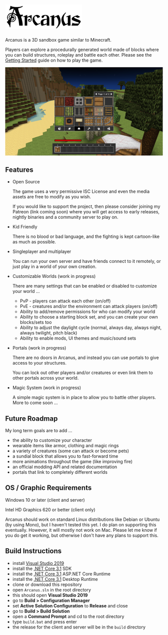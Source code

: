 ![Arcanus](https://raw.githubusercontent.com/World-of-Arcanus/Arcanus-Game/main/data/local/gui/logo-small.png)
============

Arcanus is a 3D sandbox game similar to Minecraft.

Players can explore a procedurally generated world made of blocks where you can build structures, roleplay and battle each other. Please see the [Getting Started](https://github.com/World-of-Arcanus/Arcanus-Game/wiki#getting-started) guide on how to play the game.

![Screenshot](https://raw.githubusercontent.com/World-of-Arcanus/Arcanus-Game/main/docs/images/screenshot.png)

Features
--------

- Open Source

     The game uses a very permissive ISC License and even the media assets are free to modify as you wish.
     
     If you would like to support the project, then please consider joining my Patreon (link coming soon) where you will get access to early releases, nightly binaries and a community server to play on.

- Kid Friendly

     There is no blood or bad language, and the fighting is kept cartoon-like as much as possible.

- Singleplayer and multiplayer

     You can run your own server and have friends connect to it remotely, or just play in a world of your own creation. 

- Customizable Worlds (work in progress)

     There are many settings that can be enabled or disabled to customize your world ...

     - PvP - players can attack each other (on/off)
     - PvE - creatures and/or the environment can attack players (on/off)
     - Ability to add/remove permissions for who can modify your world
     - Ability to choose a starting block set, and you can create your own blocks/sets too
     - Ability to adjust the daylight cycle (normal, always day, always night, always twilight, pitch black)
     - Ability to enable mods, UI themes and music/sound sets

- Portals (work in progress)

     There are no doors in Arcanus, and instead you can use portals to give access to your structures.
     
     You can lock out other players and/or creatures or even link them to other portals across your world.

- Magic System (work in progress)

     A simple magic system is in place to allow you to battle other players. More to come soon ...

Future Roadmap
--------------

My long term goals are to add ...

- the ability to customize your character
- wearable items like armor, clothing and magic rings
- a variety of creatures (some can attack or become pets)
- a sundial block that allows you to fast-forward time
- more animations throughout the game (like improving fire)
- an official modding API and related documentation
- portals that link to completely different worlds

OS / Graphic Requirements
-------------------------

Windows 10 or later (client and server)

Intel HD Graphics 620 or better (client only)

Arcanus should work on standard Linux distributions like Debian or Ubuntu (by using Mono), but I haven't tested this yet. I do plan on supporting this eventually. However, it will mostly not work on Mac. Please let me know if you do get it working, but otherwise I don't have any plans to support this.

Build Instructions
-------------------------

- install [Visual Studio 2019](https://visualstudio.microsoft.com/vs/older-downloads/#visual-studio-2019-and-other-products)
- install the [.NET Core 3.1](https://dotnet.microsoft.com/en-us/download/dotnet/3.1) SDK
- install the [.NET Core 3.1](https://dotnet.microsoft.com/en-us/download/dotnet/3.1) ASP.NET Core Runtime
- install the [.NET Core 3.1](https://dotnet.microsoft.com/en-us/download/dotnet/3.1) Desktop Runtime
- clone or download this repository
- open `Arcanus.sln` in the root directory
- this should open **Visual Studio 2019**
- go to **Build > Configuration Manager**
- set **Active Solution Configuration** to **Release** and close
- go to **Build > Build Solution**
- open a **Command Prompt** and cd to the root directory
- type `build.bat` and press enter
- the release for the client and server will be in the `build` directory
